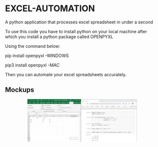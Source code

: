 # EXCEL-AUTOMATION

A python application that processes excel spreadsheet in under a second

To use this code you have to install python on your local machine after which you install a python package called
OPENPYXL

Using the command below:

pip install openpyxl -WINDOWS

pip3 install openpyxl -MAC

Then you can automate your excel spreadsheets accurately.

## Mockups

<p align = "center">
<img src="mockups/index.jpg">
</p>
